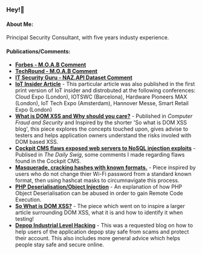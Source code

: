### Hey!🤟

<!--
**silence-exe/silence-exe** is a ✨ _special_ ✨ repository because its `README.md` (this file) appears on your GitHub profile.

Here are some ideas to get you started:

- 🔭 I’m currently working on ...
- 🌱 I’m currently learning ...
- 👯 I’m looking to collaborate on ...
- 🤔 I’m looking for help with ...
- 💬 Ask me about ...
- 📫 How to reach me: ...
- 😄 Pronouns: ...
- ⚡ Fun fact: ...
-->
#### About Me:
Principal Security Consultant, with five years industy experience.

#### Publications/Comments:
- **[Forbes - M.O.A.B Comment](https://www.forbes.com/sites/daveywinder/2024/01/23/massive-26-billion-record-leak-dropbox-linkedin-twitterx-all-named/?sh=71d4f467ab58)**
- **[TechRound - M.O.A.B Comment](https://techround.co.uk/news/huge-data-breach-exposes-estimated-2-6-billion-records/)**
- **[IT Security Guru - NAZ.API Dataset Comment](https://www.itsecurityguru.org/2024/01/19/71-million-emails-added-to-have-i-been-pwned-from-naz-api-stolen-account-list/)**
- **[IoT Insider Article](https://www.electronicspecifier.com/pages/es-design-february-2024-iot-insider-special)** - This particular article was also published in the first print version of IoT insider and distrobuted at the following conferences: Cloud Expo (London), IOTSWC (Barcelona), Hardware Pioneers MAX (London), IoT Tech Expo (Amsterdam), Hannover Messe, Smart Retail Expo (London)
- **[What is DOM XSS and Why should you care?](https://www.sciencedirect.com/science/article/abs/pii/S1361372321000403#!)** - Published in *Computer Fraud and Security* and Inspired by the shorter 'So what is DOM XSS blog', this piece explores the concepts touched upon, gives advise to testers and helps application owners understand the risks involed with DOM based XSS.
- **[Cockpit CMS flaws exposed web servers to NoSQL injection exploits](https://portswigger.net/daily-swig/cockpit-cms-flaws-exposed-web-servers-to-nosql-injection-exploits)** - Publised in *The Daily Swig*, some comments I made regarding flaws found in the Cockpit CMS.
- **[Masquerade, cracking hashes with known formats.](https://www.pentestpeople.com/masquerade-cracking-hashes-with-known-formats/)** - Piece inspired by users who do not change thier Wi-Fi password from a standard known format, then using hashcat masks to circumnavigate this process.
- **[PHP Deserialisation/Object Injection](https://www.pentestpeople.com/php-deserialisation-object-injection/)** - An explanation of how PHP Object Deserialisation can be abused in order to gain Remote Code Execution.
- **[So What is DOM XSS?](https://www.pentestpeople.com/so-what-is-dom-xss/)** - The piece which went on to inspire a larger article surrounding DOM XSS, what it is and how to identify it when testing!
- **[Depop Industrial Level Hacking](https://www.pentestpeople.com/depop-industrial-level-hacking/)** - This was a requested blog on how to help users of the application depop stay safe from scams and protect their account. This also includes more general advice which helps people stay safe and secure online.

